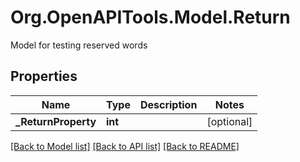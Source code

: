 # Org.OpenAPITools.Model.Return
Model for testing reserved words

## Properties

Name | Type | Description | Notes
------------ | ------------- | ------------- | -------------
**_ReturnProperty** | **int** |  | [optional] 

[[Back to Model list]](../README.md#documentation-for-models) [[Back to API list]](../README.md#documentation-for-api-endpoints) [[Back to README]](../README.md)

